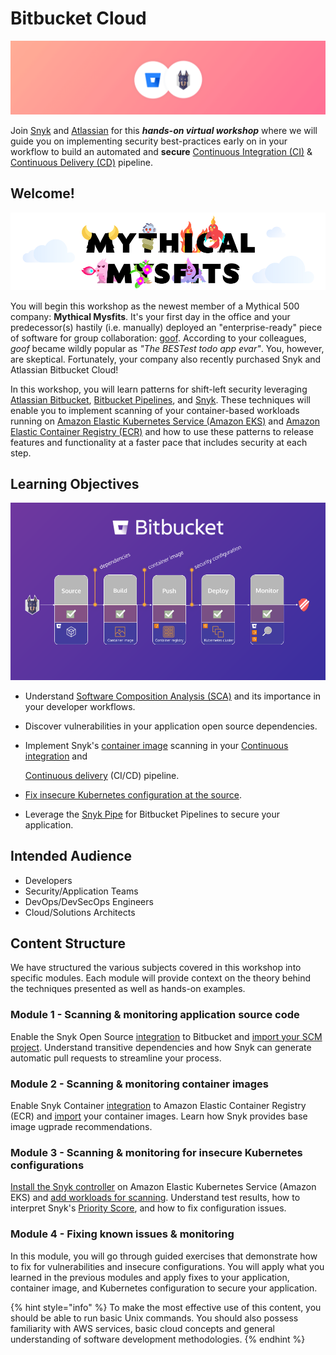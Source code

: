 # Bitbucket Cloud

![](../../../.gitbook/assets/finding-open-source-vulnerabilities-within-the-bitbucket-workflow-.png)

Join [Snyk](https://snyk.io/) and [Atlassian](https://www.atlassian.com/) for this _**hands-on virtual workshop**_ where we will guide you on implementing security best-practices early on in your workflow to build an automated and **secure** [Continuous Integration \(CI\)](https://www.atlassian.com/continuous-delivery/continuous-integration) & [Continuous Delivery \(CD\)](https://www.atlassian.com/continuous-delivery) pipeline.

## Welcome!

![](../../../.gitbook/assets/mm.png)

You will begin this workshop as the newest member of a Mythical 500 company: **Mythical Mysfits**. It's your first day in the office and your predecessor\(s\) hastily \(i.e. manually\) deployed an "enterprise-ready" piece of software for group collaboration: [goof](https://github.com/snyk/goof). According to your colleagues, _goof_ became wildly popular as _"The BESTest todo app evar"_. You, however, are skeptical. Fortunately, your company also recently purchased Snyk and Atlassian Bitbucket Cloud!

In this workshop, you will learn patterns for shift-left security leveraging [Atlassian Bitbucket](https://www.atlassian.com/software/bitbucket), [Bitbucket Pipelines](https://bitbucket.org/product/features/pipelines), and [Snyk](https://snyk.io). These techniques will enable you to implement scanning of your container-based workloads running on [Amazon Elastic Kubernetes Service \(Amazon EKS\)](https://aws.amazon.com/eks/) and [Amazon Elastic Container Registry \(ECR\)](https://aws.amazon.com/ecr/) and how to use these patterns to release features and functionality at a faster pace that includes security at each step.

## Learning Objectives

![](../../../.gitbook/assets/snyk-bitbucket-flow.png)

* Understand [Software Composition Analysis \(SCA\)](https://snyk.io/blog/what-is-software-composition-analysis-sca-and-does-my-company-need-it/) and its importance in your developer workflows.
* Discover vulnerabilities in your application open source dependencies.
* Implement Snyk's [container image](https://snyk.io/blog/detecting-vulnerabilities-in-container-images/) scanning in your [Continuous integration](https://aws.amazon.com/devops/continuous-integration/) and 

  [Continuous delivery](https://aws.amazon.com/devops/continuous-delivery/) \(CI/CD\) pipeline.

* [Fix insecure Kubernetes configuration at the source](https://snyk.io/blog/fix-insecure-kubernetes-configuration/).
* Leverage the [Snyk Pipe](https://bitbucket.org/product/features/pipelines/integrations?p=snyk/snyk-scan) for Bitbucket Pipelines to secure your application.

## Intended Audience

* Developers
* Security/Application Teams
* DevOps/DevSecOps Engineers
* Cloud/Solutions Architects

## Content Structure

We have structured the various subjects covered in this workshop into specific modules. Each module will provide context on the theory behind the techniques presented as well as hands-on examples.

### Module 1 - Scanning & monitoring application source code

Enable the Snyk Open Source [integration](https://solutions.snyk.io/snyk-academy/open-source/create-source-control-integration) to Bitbucket and [import your SCM project](https://solutions.snyk.io/snyk-academy/open-source/import-scm-project). Understand transitive dependencies and how Snyk can generate automatic pull requests to streamline your process.

### Module 2 - Scanning & monitoring container images

Enable Snyk Container [integration](https://support.snyk.io/hc/en-us/articles/360003916078-Configure-integration-for-Amazon-Elastic-Container-Registry-ECR-) to Amazon Elastic Container Registry \(ECR\) and [import](https://solutions.snyk.io/snyk-academy/container/container-registry-and-image-import) your container images. Learn how Snyk provides base image ugprade recommendations.

### Module 3 - Scanning & monitoring for insecure Kubernetes configurations

[Install the Snyk controller](https://support.snyk.io/hc/en-us/articles/360011128137-Install-the-Snyk-controller-on-Amazon-Elastic-Kubernetes-Service-Amazon-EKS-) on Amazon Elastic Kubernetes Service \(Amazon EKS\) and [add workloads for scanning](https://support.snyk.io/hc/en-us/articles/360003947117-Adding-Kubernetes-workloads-for-security-scanning). Understand test results, how to interpret Snyk's [Priority Score](https://support.snyk.io/hc/en-us/articles/360010906897-Snyk-Priority-Score-and-Kubernetes), and how to fix configuration issues.

### Module 4 - Fixing known issues & monitoring

In this module, you will go through guided exercises that demonstrate how to fix for vulnerabilities and insecure configurations. You will apply what you learned in the previous modules and apply fixes to your application, container image, and Kubernetes configuration to secure your application.

{% hint style="info" %}
To make the most effective use of this content, you should be able to run basic Unix commands. You should also possess familiarity with AWS services, basic cloud concepts and general understanding of software development methodologies.
{% endhint %}

